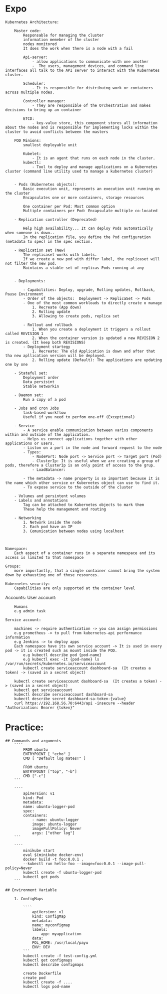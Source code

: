 # Expo

    Kubernetes Architecture:

        Master code:
            Responsable for managing the cluster
            information memeber of the cluster
            nodes monitored
            It does the work when there is a node with a fail

            Api-server:
                - allow applications to communicate with one another 
                -  The users, management devices, and command line interfaces all talk to the API server to interact with the Kubernetes cluster.
            
            Scheduler:
                - It is responsible for distribuing work or containers across multiple nodes.

            Controller manager:
                - They are responsible of the Orchestration and makes decisions to bring up an container
        
            ETCD:
                - key-value store, this component stores all information about the nodes and is responsible for implementing locks within the cluster to avoid conflicts between the masters

        POD Minions:
            smallest deployable unit 

            Kubelet: 
                - It is an agent that runs on each node in the cluster.
            kubectl: 
                - Tool to deploy and manage applications on a Kubernetes cluster (command line utility used to manage a kubernetes cluster)
        

        - Pods (Kubernetes objects): 
            Basic execution unit, represents an execution unit running on the cluster
            Encapsulates one or more containers, storage resources
            
            One container per Pod: Most common option
            Multiple containers per Pod: Encapsulate multiple co-located

        - Replication controller (Deprecated)
            
            Help high availability... It can deploy Pods automatically when someone is down..
            In the replication file, you define the Pod configuration (metadata to spec) in the spec section.
    
        - Replication set (New)
            The replicaset works with labels.
            If we create a new pod with differ label, the replicaset will not filter the new pod.
            Maintains a stable set of replicas Pods running at any
   

        - Deployments:

            - Capabilities: Deploy, upgrade, Rolling updates, Rollback, Pause Environment
            - Order of the objects:  Deployment -> ReplicaSet -> Pods
            - One of the most common workloads to directly create o manage
                1. Recreate (App down)
                2. Rolling update
                3. Allowing to create pods, replica set

            - Rollout and rollback
                1. When you create a deployment it triggers a rollout called REVISION 1
                2. When the container version is updated a new REVISION 2 is created. (It keep both REVISIONS)
            - Deployment startegy
                1. Recreate: The old Application is down and after that tha new apllication version will be deployed.
                2. Rolling update (Default): The applications are updating one by one
    
        - Stateful set:
            Deployment order
            Data persisint
            Stable networkin

        - Daemon set:
            Run a copy of a pod
        
        - Jobs and cron Jobs    
            task-based workflow
            Useful if you need to perfom one-off (Exceptional)

        - Service
            - A service enable communication between varios components within and outside of the application.
            - Helps us connect applications together with other applications or users.
            - Liston on a port in the node and forward request to the node
            - Types:
                - NodePort: Node port -> Service port -> Target port (Pod)
                - ClusterIp: It is useful when we are creating a group of pods, therefore a ClusterIp is an only point of access to the grup.
                - LoadBalancer: 

            - The metadata -> name property is so important because it is the name which other service or Kubernetes object can use to find it.
            - To expose service to the outside of the cluster

        - Volumes and persintent volumes
        - Labels and annotations
            Tag can be attached to Kubernetes objects to mark them
            These help the management and routing

        - Networking
            1. Network inside the node
            2. Each pod have an IP
            3. Comunication between nodes using localhost



    Namespace:
        Each aspect of a container runs in a separate namespace and its access is limited to that namespace

    Groups:
        more importantly, that a single container cannot bring the system down by exhausting one of those resources.

    Kubernetes security:
        Capabilities are only supported at the container level

   Accounts:
    User account:

        Humans
        e.g admin task

    Service account:

        machines -> require authentication -> you can assign permissions
        e.g prometheus -> to pull from kubernetes-api performance information 
        e.g Jenkins -> to deploy apps
        Each namespace have its own service account -> It is used in every pod -> it is created such as mount inside the POD.
            e.g kubectl describe pod {pod-name}
            e.g kubectl exec -it {pod-name} ls /var/run/secrets/kubernetes.io/serviceaccount
            kubectl create serviceaccount dashboard-sa  (It creates a token) -> (saved in a secret object)

        kubectl create serviceaccount dashboard-sa  (It creates a token) -> (saved in a secret object)
        kubectl get serviceaccount
        kubectl describe serviceaccount dashboard-sa
        kubectl describe secret dashboard-sa-token-{value}
        curl https://192.168.56.70:6443/api -insecure --header "Authorization: Bearer {token}"





# Practice: 

    ## Commands and arguments 
        ````
            FROM ubuntu
            ENTRYPOINT [ "echo" ]
            CMD [ "Default log mates!" ]    

            FROM ubuntu
            ENTRYPOINT ["top", "-b"]
            CMD ["-c"]
        ```

        ````
            apiVersion: v1
            kind: Pod
            metadata:
            name: ubuntu-logger-pod
            spec:
            containers:
                - name: ubuntu-logger
                image: ubuntu-logger
                imagePullPolicy: Never   
                args: ["other log"]
        ``` 

        ````
            minikube start
            eval $(minikube docker-env)
            docker build -t foo:0.0.1 .
            --kubectl run hello-foo --image=foo:0.0.1 --image-pull-policy=Never
            kubectl create -f ubuntu-logger-pod
            kubectl get pods
        ```

    ## Environment Variable

        1. ConfigMaps

            ````
                apiVersion: v1
                kind: ConfigMap
                metadata:
                name: myconfigmap
                labels:
                    app: myapplication
                data:
                POL_HOME: /usr/local/payu
                ENV: DEV
            ```
            kubectl create -f test-config.yml
            kubectl get configmaps
            kubectl describe configmaps

            create Dockerfile
            create pod
            kubectl create -f ....
            kubectl logs pod-name